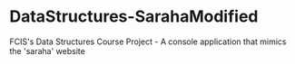 # DataStructures-SarahaModified
 FCIS's Data Structures Course Project - A console application that mimics the 'saraha' website
